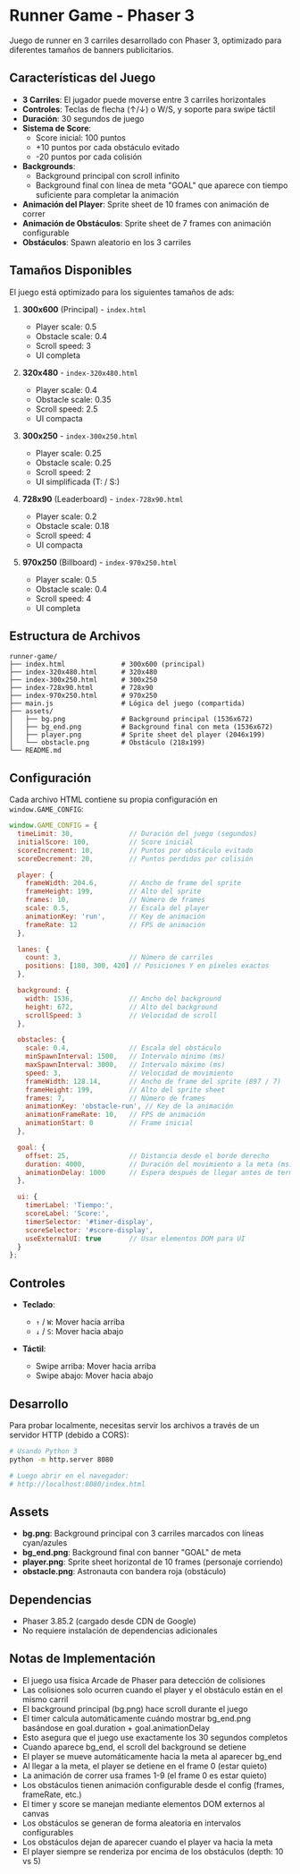 # Runner Game - Phaser 3

Juego de runner en 3 carriles desarrollado con Phaser 3, optimizado para diferentes tamaños de banners publicitarios.

## Características del Juego

- **3 Carriles**: El jugador puede moverse entre 3 carriles horizontales
- **Controles**: Teclas de flecha (↑/↓) o W/S, y soporte para swipe táctil
- **Duración**: 30 segundos de juego
- **Sistema de Score**:
  - Score inicial: 100 puntos
  - +10 puntos por cada obstáculo evitado
  - -20 puntos por cada colisión
- **Backgrounds**:
  - Background principal con scroll infinito
  - Background final con línea de meta "GOAL" que aparece con tiempo suficiente para completar la animación
- **Animación del Player**: Sprite sheet de 10 frames con animación de correr
- **Animación de Obstáculos**: Sprite sheet de 7 frames con animación configurable
- **Obstáculos**: Spawn aleatorio en los 3 carriles

## Tamaños Disponibles

El juego está optimizado para los siguientes tamaños de ads:

1. **300x600** (Principal) - `index.html`
   - Player scale: 0.5
   - Obstacle scale: 0.4
   - Scroll speed: 3
   - UI completa

2. **320x480** - `index-320x480.html`
   - Player scale: 0.4
   - Obstacle scale: 0.35
   - Scroll speed: 2.5
   - UI compacta

3. **300x250** - `index-300x250.html`
   - Player scale: 0.25
   - Obstacle scale: 0.25
   - Scroll speed: 2
   - UI simplificada (T: / S:)

4. **728x90** (Leaderboard) - `index-728x90.html`
   - Player scale: 0.2
   - Obstacle scale: 0.18
   - Scroll speed: 4
   - UI compacta

5. **970x250** (Billboard) - `index-970x250.html`
   - Player scale: 0.5
   - Obstacle scale: 0.4
   - Scroll speed: 4
   - UI completa

## Estructura de Archivos

```
runner-game/
├── index.html              # 300x600 (principal)
├── index-320x480.html      # 320x480
├── index-300x250.html      # 300x250
├── index-728x90.html       # 728x90
├── index-970x250.html      # 970x250
├── main.js                 # Lógica del juego (compartida)
├── assets/
│   ├── bg.png              # Background principal (1536x672)
│   ├── bg_end.png          # Background final con meta (1536x672)
│   ├── player.png          # Sprite sheet del player (2046x199)
│   └── obstacle.png        # Obstáculo (218x199)
└── README.md
```

## Configuración

Cada archivo HTML contiene su propia configuración en `window.GAME_CONFIG`:

```javascript
window.GAME_CONFIG = {
  timeLimit: 30,              // Duración del juego (segundos)
  initialScore: 100,          // Score inicial
  scoreIncrement: 10,         // Puntos por obstáculo evitado
  scoreDecrement: 20,         // Puntos perdidos por colisión

  player: {
    frameWidth: 204.6,        // Ancho de frame del sprite
    frameHeight: 199,         // Alto del sprite
    frames: 10,               // Número de frames
    scale: 0.5,               // Escala del player
    animationKey: 'run',      // Key de animación
    frameRate: 12             // FPS de animación
  },

  lanes: {
    count: 3,                 // Número de carriles
    positions: [180, 300, 420] // Posiciones Y en píxeles exactos
  },

  background: {
    width: 1536,              // Ancho del background
    height: 672,              // Alto del background
    scrollSpeed: 3            // Velocidad de scroll
  },

  obstacles: {
    scale: 0.4,               // Escala del obstáculo
    minSpawnInterval: 1500,   // Intervalo mínimo (ms)
    maxSpawnInterval: 3000,   // Intervalo máximo (ms)
    speed: 3,                 // Velocidad de movimiento
    frameWidth: 128.14,       // Ancho de frame del sprite (897 / 7)
    frameHeight: 199,         // Alto del sprite sheet
    frames: 7,                // Número de frames
    animationKey: 'obstacle-run', // Key de la animación
    animationFrameRate: 10,   // FPS de animación
    animationStart: 0         // Frame inicial
  },

  goal: {
    offset: 25,               // Distancia desde el borde derecho
    duration: 4000,           // Duración del movimiento a la meta (ms)
    animationDelay: 1000      // Espera después de llegar antes de terminar (ms)
  },

  ui: {
    timerLabel: 'Tiempo:',
    scoreLabel: 'Score:',
    timerSelector: '#timer-display',
    scoreSelector: '#score-display',
    useExternalUI: true       // Usar elementos DOM para UI
  }
};
```

## Controles

- **Teclado**:
  - `↑` / `W`: Mover hacia arriba
  - `↓` / `S`: Mover hacia abajo

- **Táctil**:
  - Swipe arriba: Mover hacia arriba
  - Swipe abajo: Mover hacia abajo

## Desarrollo

Para probar localmente, necesitas servir los archivos a través de un servidor HTTP (debido a CORS):

```bash
# Usando Python 3
python -m http.server 8080

# Luego abrir en el navegador:
# http://localhost:8080/index.html
```

## Assets

- **bg.png**: Background principal con 3 carriles marcados con líneas cyan/azules
- **bg_end.png**: Background final con banner "GOAL" de meta
- **player.png**: Sprite sheet horizontal de 10 frames (personaje corriendo)
- **obstacle.png**: Astronauta con bandera roja (obstáculo)

## Dependencias

- Phaser 3.85.2 (cargado desde CDN de Google)
- No requiere instalación de dependencias adicionales

## Notas de Implementación

- El juego usa física Arcade de Phaser para detección de colisiones
- Las colisiones solo ocurren cuando el player y el obstáculo están en el mismo carril
- El background principal (bg.png) hace scroll durante el juego
- El timer calcula automáticamente cuándo mostrar bg_end.png basándose en goal.duration + goal.animationDelay
- Esto asegura que el juego use exactamente los 30 segundos completos
- Cuando aparece bg_end, el scroll del background se detiene
- El player se mueve automáticamente hacia la meta al aparecer bg_end
- Al llegar a la meta, el player se detiene en el frame 0 (estar quieto)
- La animación de correr usa frames 1-9 (el frame 0 es estar quieto)
- Los obstáculos tienen animación configurable desde el config (frames, frameRate, etc.)
- El timer y score se manejan mediante elementos DOM externos al canvas
- Los obstáculos se generan de forma aleatoria en intervalos configurables
- Los obstáculos dejan de aparecer cuando el player va hacia la meta
- El player siempre se renderiza por encima de los obstáculos (depth: 10 vs 5)
